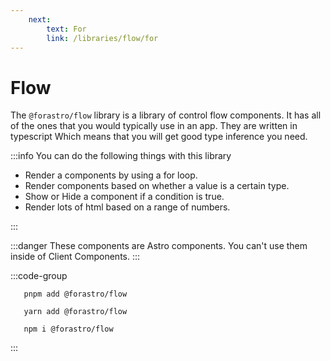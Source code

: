 ```yaml
---
    next:
        text: For
        link: /libraries/flow/for
---
```


# Flow

The `@forastro/flow` library is a library of control flow components.
It has all of the ones that you would typically use in an app. They are written in typescript Which means that you will get good type inference you need.

:::info You can do the following things with this library

- Render a components by using a for loop.
- Render components based on whether a value is a certain type.
- Show or Hide a component if a condition is true.
- Render lots of html based on a range of numbers.

:::

:::danger
These components are Astro components.
You can't use them inside of Client Components.
:::

:::code-group

 ```[pnpm]
    pnpm add @forastro/flow
 ```

 ```[yarn]
    yarn add @forastro/flow
 ```

 ```[npm]
    npm i @forastro/flow
 ```

:::
